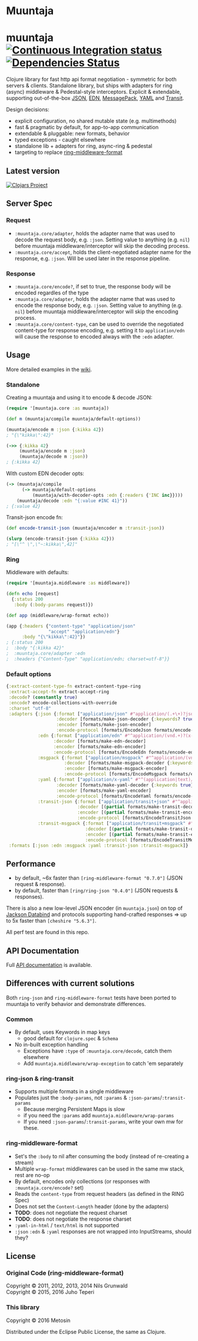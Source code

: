 # Muuntaja

# muuntaja [![Continuous Integration status](https://secure.travis-ci.org/metosin/muuntaja.png)](http://travis-ci.org/metosin/muuntaja) [![Dependencies Status](http://jarkeeper.com/metosin/muuntaja/status.svg)](http://jarkeeper.com/metosin/muuntaja)

Clojure library for fast http api format negotiation - symmetric for both servers & clients.
Standalone library, but ships with adapters for ring (async) middleware & Pedestal-style interceptors.
Explicit & extendable, supporting out-of-the-box [JSON](http://www.json.org/), [EDN](https://github.com/edn-format/edn),
[MessagePack](http://msgpack.org/), [YAML](http://yaml.org/) and [Transit](https://github.com/cognitect/transit-format).

Design decisions:

- explicit configuration, no shared mutable state (e.g. multimethods)
- fast & pragmatic by default, for app-to-app communication
- extendable & pluggable: new formats, behavior
- typed exceptions - caught elsewhere
- standalone lib + adapters for ring, async-ring & pedestal
- targeting to replace [ring-middleware-format](https://github.com/ngrunwald/ring-middleware-format)

## Latest version

[![Clojars Project](http://clojars.org/metosin/muuntaja/latest-version.svg)](http://clojars.org/metosin/muuntaja)

## Server Spec

### Request

* `:muuntaja.core/adapter`, holds the adapter name that was used to decode the request body, e.g. `:json`.
   Setting value to anything (e.g. `nil`) before muuntaja middleware/interceptor will skip the decoding process.
* `:muuntaja.core/accept`, holds the client-negotiated adapter name for the response, e.g. `:json`. Will be used
   later in the response pipeline.

### Response

* `:muuntaja.core/encode?`, if set to true, the response body will be encoded regardles of the type
* `:muuntaja.core/adapter`, holds the adapter name that was used to encode the response body, e.g. `:json`.
   Setting value to anything (e.g. `nil`) before muuntaja middleware/interceptor will skip the encoding process.
* `:muuntaja.core/content-type`, can be used to override the negotiated content-type for response encoding,
   e.g. setting it to `application/edn` will cause the response to encoded always with the `:edn` adapter.

## Usage

More detailed examples in the [wiki](https://github.com/metosin/muuntaja/wiki).

### Standalone

Creating a muuntaja and using it to encode & decode JSON:

```clj
(require '[muuntaja.core :as muuntaja])

(def m (muuntaja/compile muuntaja/default-options))

(muuntaja/encode m :json {:kikka 42})
; "{\"kikka\":42}"

(->> {:kikka 42}
     (muuntaja/encode m :json)
     (muuntaja/decode m :json))
; {:kikka 42}
```

With custom EDN decoder opts:

```clj
(-> (muuntaja/compile
      (-> muuntaja/default-options
          (muuntaja/with-decoder-opts :edn {:readers {'INC inc}})))
    (muuntaja/decode :edn "{:value #INC 41}"))
; {:value 42}    
```

Transit-json encode fn:

```clj
(def encode-transit-json (muuntaja/encoder m :transit-json))

(slurp (encode-transit-json {:kikka 42}))
; "[\"^ \",\"~:kikka\",42]"
```

### Ring

Middleware with defaults:

```clj
(require '[muuntaja.middleware :as middleware])

(defn echo [request]
  {:status 200
   :body (:body-params request)})

(def app (middleware/wrap-format echo))

(app {:headers {"content-type" "application/json"
                "accept" "application/edn"}
      :body "{\"kikka\":42}"})
; {:status 200
;  :body "{:kikka 42}"
;  :muuntaja.core/adapter :edn
;  :headers {"Content-Type" "application/edn; charset=utf-8"}}
```

### Default options

```clj
{:extract-content-type-fn extract-content-type-ring
 :extract-accept-fn extract-accept-ring
 :decode? (constantly true)
 :encode? encode-collections-with-override
 :charset "utf-8"
 :adapters {:json {:format ["application/json" #"application/(.+\+)?json"]
                   :decoder [formats/make-json-decoder {:keywords? true}]
                   :encoder [formats/make-json-encoder]
                   :encode-protocol [formats/EncodeJson formats/encode-json]}
            :edn {:format ["application/edn" #"^application/(vnd.+)?(x-)?(clojure|edn)"]
                  :decoder [formats/make-edn-decoder]
                  :encoder [formats/make-edn-encoder]
                  :encode-protocol [formats/EncodeEdn formats/encode-edn]}
            :msgpack {:format ["application/msgpack" #"^application/(vnd.+)?(x-)?msgpack"]
                      :decoder [formats/make-msgpack-decoder {:keywords? true}]
                      :encoder [formats/make-msgpack-encoder]
                      :encode-protocol [formats/EncodeMsgpack formats/encode-msgpack]}
            :yaml {:format ["application/x-yaml" #"^(application|text)/(vnd.+)?(x-)?yaml"]
                   :decoder [formats/make-yaml-decoder {:keywords true}]
                   :encoder [formats/make-yaml-encoder]
                   :encode-protocol [formats/EncodeYaml formats/encode-yaml]}
            :transit-json {:format ["application/transit+json" #"^application/(vnd.+)?(x-)?transit\+json"]
                           :decoder [(partial formats/make-transit-decoder :json)]
                           :encoder [(partial formats/make-transit-encoder :json)]
                           :encode-protocol [formats/EncodeTransitJson formats/encode-transit-json]}
            :transit-msgpack {:format ["application/transit+msgpack" #"^application/(vnd.+)?(x-)?transit\+msgpack"]
                              :decoder [(partial formats/make-transit-decoder :msgpack)]
                              :encoder [(partial formats/make-transit-encoder :msgpack)]
                              :encode-protocol [formats/EncodeTransitMessagePack formats/encode-transit-msgpack]}}
 :formats [:json :edn :msgpack :yaml :transit-json :transit-msgpack]}
 ```

## Performance

* by default, ~6x faster than `[ring-middleware-format "0.7.0"]` (JSON request & response).
* by default, faster than `[ring/ring-json "0.4.0"]` (JSON requests & responses).

There is also a new low-level JSON encoder (in `muuntaja.json`) on top of 
[Jackson Databind](https://github.com/FasterXML/jackson-databind) and protocols supporting
hand-crafted responses => up to 5x faster than `[cheshire "5.6.3"]`.

All perf test are found in this repo.

## API Documentation

Full [API documentation](http://metosin.github.com/muuntaja) is available.

## Differences with current solutions

Both `ring-json` and `ring-middleware-format` tests have been ported to muuntaja to
verify behavior and demonstrate differences. 

### Common

* By default, uses Keywords in map keys
  * good default for `clojure.spec` & `Schema`
* No in-built exception handling
  * Exceptions have `:type` of `:muuntaja.core/decode`, catch them elsewhere
  * Add `muuntaja.middleware/wrap-exception` to catch 'em separately

### ring-json & ring-transit

* Supports multiple formats in a single middleware
* Populates just the `:body-params`, not `:params` & `:json-params`/`:transit-params`
  * Because merging Persistent Maps is slow
  * if you need the `:params` add `muuntaja.middleware/wrap-params`
  * If you need `:json-params`/`:transit-params`, write your own mw for these.

### ring-middleware-format

* Set's the `:body` to nil after consuming the body (instead of re-creating a stream)
* Multiple `wrap-format` middlewares can be used in the same mw stack, rest are no-op
* By default, encodes only collections (or responses with `:muuntaja.core/encode?` set)
* Reads the `content-type` from request headers (as defined in the RING Spec)
* Does not set the `Content-Length` header (done by the adapters)
* **TODO**: does not negotiate the request charset
* **TODO**: does not negotiate the response charset
* `:yaml-in-html` / `text/html` is not supported
* `:json` `:edn` & `:yaml` responses are not wrapped into InputStreams, should they?

## License

### Original Code (ring-middleware-format)

Copyright &copy; 2011, 2012, 2013, 2014 Nils Grunwald<br>
Copyright &copy; 2015, 2016 Juho Teperi

### This library

Copyright &copy; 2016 Metosin

Distributed under the Eclipse Public License, the same as Clojure.
